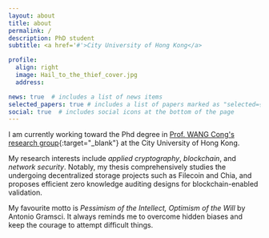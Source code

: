 ```yaml
---
layout: about
title: about
permalink: /
description: PhD student
subtitle: <a href='#'>City University of Hong Kong</a>

profile:
  align: right
  image: Hail_to_the_thief_cover.jpg
  address: 

news: true  # includes a list of news items
selected_papers: true # includes a list of papers marked as "selected={true}"
social: true  # includes social icons at the bottom of the page
---
```


I am currently working toward the Phd degree in [Prof. WANG Cong's research group](https://cyber.cs.cityu.edu.hk/en/home/index.html){:target="\_blank"} at the City University of Hong Kong. 

My research interests include *applied cryptography*, *blockchain*, and *network security*. Notably, my thesis comprehensively studies the undergoing decentralized storage projects such as Filecoin and Chia, and proposes efficient zero knowledge auditing designs for blockchain-enabled validation.

My favourite motto is *Pessimism of the Intellect, Optimism of the Will* by Antonio Gramsci. It always reminds me to overcome hidden biases and keep the courage to attempt difficult things. 